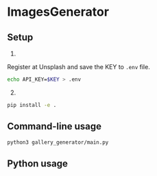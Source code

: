 # ImagesGenerator


## Setup
1.
Register at Unsplash and save the KEY to `.env` file.
```bash
echo API_KEY=$KEY > .env
``` 

2.
```bash
pip install -e .
```

## Command-line usage
```bash
python3 gallery_generator/main.py
```

## Python usage
